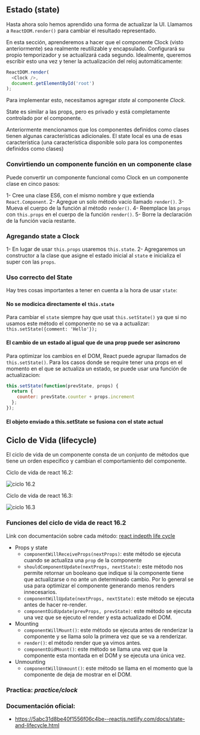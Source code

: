 ## Estado (state)

Hasta ahora solo hemos aprendido una forma de actualizar la UI.
Llamamos a `ReactDOM.render()` para cambiar el resultado representado.

En esta sección, aprenderemos a hacer que el componente Clock (visto anteriormente) sea realmente reutilizable y encapsulado.
Configurará su propio temporizador y se actualizará cada segundo.
Idealmente, queremos escribir esto una vez y tener la actualización del reloj automáticamente:

```javascript
ReactDOM.render(
  <Clock />,
  document.getElementById('root')
);
```

Para implementar esto, necesitamos agregar *state* al componente *Clock*.

State es similar a las props, pero es privado y está completamente controlado por el componente.

Anteriormente mencionamos que los componentes definidos como clases tienen algunas características adicionales.
El state local es una de esas característica (una característica disponible solo para los componentes definidos como clases)

### Convirtiendo un componente función en un componente clase
Puede convertir un componente funcional como Clock en un componente clase en cinco pasos:

1- Cree una clase ES6, con el mismo nombre y que extienda `React.Component`.
2- Agregue un solo método vacío llamado `render()`.
3- Mueva el cuerpo de la función al método `render()`.
4- Reemplace las `props` con `this.props` en el cuerpo de la función `render()`.
5- Borre la declaración de la función vacía restante.

### Agregando state a Clock
1- En lugar de usar `this.props` usaremos `this.state`.
2- Agregaremos un constructor a la clase que asigne el estado inicial al `state` e inicializa el super con las `props`.

### Uso correcto del State
Hay tres cosas importantes a tener en cuenta a la hora de usar `state`:

#### No se modicica directamente el `this.state`
Para cambiar el `state` siempre hay que usat `this.setState()` ya que si no usamos este método el componente no se va a actualizar: `this.setState({comment: 'Hello'});`

#### El cambio de un estado al igual que de una prop puede ser asincrono
Para optimizar los cambios en el DOM, React puede agrupar llamados de `this.setState()`.
Para los casos donde se require tener una props en el momento en el que se actualiza un estado, se puede usar una función de actualizacion:
```javascript
this.setState(function(prevState, props) {
  return {
    counter: prevState.counter + props.increment
  };
});
```

#### El objeto enviado a this.setState se fusiona con el state actual

## Ciclo de Vida (lifecycle)
El ciclo de vida de un componente consta de un conjunto de métodos que tiene un orden especifico y cambian el comportamiento del componente.

Ciclo de vida de react 16.2:

![ciclo 16.2](https://cdn-images-1.medium.com/max/1000/1*sn-ftowp0_VVRbeUAFECMA.png)

Ciclo de vida de react 16.3:

![ciclo 16.3](https://cdn-images-1.medium.com/max/2000/1*cEWErpe-oY-_S1dOaT1NtA.jpeg)

### Funciones del ciclo de vida de react 16.2
Link con documentación sobre cada método: [react indepth life cycle](https://developmentarc.gitbooks.io/react-indepth/content/life_cycle/introduction.html)

- Props y state
  - `componentWillReceiveProps(nextProps)`: este método se ejecuta cuando se actualiza una `prop` de la componente
  - `shouldComponentUpdate(nextProps, nextState)`: este método nos permite retornar un booleano que indique si la componente tiene que actualizarse o no ante un determinado cambio. Por lo general se usa para optimizar el componente generando menos renders innecesarios.
  - `componentWillUpdate(nextProps, nextState)`: este método se ejecuta antes de hacer re-render.
  - `componentDidUpdate(prevProps, prevState)`: este método se ejecuta una vez que se ejecuto el render y esta actualizado el DOM.
- Mounting
  - `componentWillMount()`: este método se ejecuta antes de renderizar la componente y se llama solo la primera vez que se va a renderizar.
  - `render()`: el método render que ya vimos antes.
  - `componentDidMount()`: este método se llama una vez que la componente esta montada en el DOM y se ejecuta una única vez.
- Unmounting
  - `componentWillUnmount()`: este método se llama en el momento que la componente de deja de mostrar en el DOM.

### Practica: *practice/clock*

### Documentación oficial:
  - https://5abc31d8be40f1556f06c4be--reactjs.netlify.com/docs/state-and-lifecycle.html
